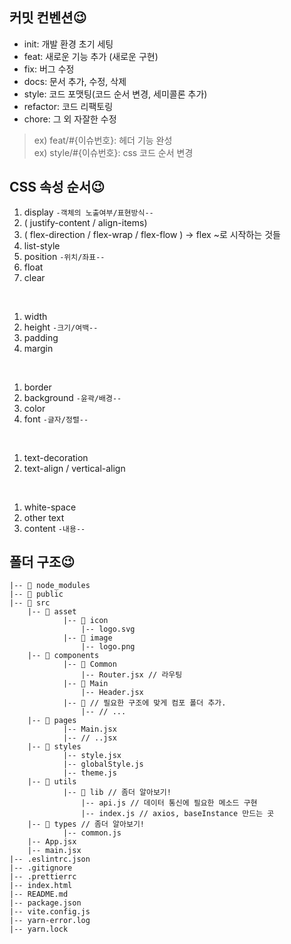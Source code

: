 ## 커밋 컨벤션😉
- init: 개발 환경 초기 세팅
- feat: 새로운 기능 추가 (새로운 구현)
- fix: 버그 수정
- docs: 문서 추가, 수정, 삭제
- style: 코드 포맷팅(코드 순서 변경, 세미콜론 추가)
- refactor: 코드 리팩토링
- chore: 그 외 자잘한 수정
> ex) feat/#{이슈번호}: 헤더 기능 완성<br/>
> ex) style/#{이슈번호}: css 코드 순서 변경

## CSS 속성 순서😉
1. display `-객체의 노출여부/표현방식--`
2. ( justify-content / align-items)
3. ( flex-direction / flex-wrap / flex-flow ) → flex ~로 시작하는 것들
4. list-style
5. position `-위치/좌표--`
6. float
7. clear
<br/>

1. width 
2. height `-크기/여백--`
3. padding 
4. margin
<br/>

1. border 
2. background `-윤곽/배경--`
3. color 
4. font `-글자/정렬--`
<br/>

1. text-decoration
2. text-align / vertical-align
<br/>

1. white-space
2. other text
3. content `-내용--`

## 폴더 구조😉
```
|-- 📁 node_modules
|-- 📁 public
|-- 📁 src
	|-- 📁 asset
			|-- 📁 icon
				|-- logo.svg
			|-- 📁 image
				|-- logo.png
	|-- 📁 components
			|-- 📁 Common
				|-- Router.jsx // 라우팅
			|-- 📁 Main
				|-- Header.jsx
			|-- 📁 // 필요한 구조에 맞게 컴포 폴더 추가. 
				|-- // ...
	|-- 📁 pages
			|-- Main.jsx
			|-- // ..jsx
	|-- 📁 styles
			|-- style.jsx
			|-- globalStyle.js
			|-- theme.js
	|-- 📁 utils
			|-- 📁 lib // 좀더 알아보기!
				|-- api.js // 데이터 통신에 필요한 메소드 구현
				|-- index.js // axios, baseInstance 만드는 곳
	|-- 📁 types // 좀더 알아보기!
			|-- common.js
	|-- App.jsx
	|-- main.jsx
|-- .eslintrc.json
|-- .gitignore
|-- .prettierrc
|-- index.html
|-- README.md
|-- package.json
|-- vite.config.js
|-- yarn-error.log
|-- yarn.lock
```
